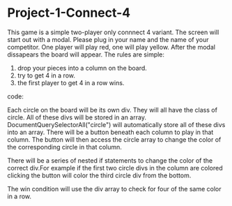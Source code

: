 # Project-1-Connect-4

This game is a simple two-player only connnect 4 variant. The screen will start out with a modal. Please plug in your name and the name of your competitor. One player will play red, one will play yellow. After the modal dissapears the board will appear. The rules are simple:

1) drop your pieces into a column on the board.
2) try to get 4 in a row. 
3) the first player to get 4 in a row wins. 


code:

Each circle on the board will be its own div. They will all have the class of circle. All of these divs will be stored in an array.  DocumentQuerySelectorAll("circle") will automatically store all of these divs into an array. There will be a button beneath each column to play in that column. The button will then access the circle array to change the color of the corresponding circle in that column. 

There will be a series of nested if statements to change the color of the correct div.For example if the first two circle divs in the column are colored clicking the button will color the third circle div from the bottom.  

The win condition will use the div array to check for four of the same color in a row.  
